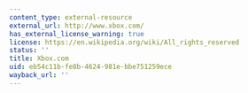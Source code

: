 ```yaml
---
content_type: external-resource
external_url: http://www.xbox.com/
has_external_license_warning: true
license: https://en.wikipedia.org/wiki/All_rights_reserved
status: ''
title: Xbox.com
uid: eb54c11b-fe8b-4624-981e-bbe751259ece
wayback_url: ''
---
```

